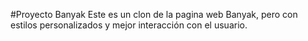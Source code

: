 #Proyecto Banyak
Este es un clon de la pagina web Banyak, pero con estilos personalizados y mejor interacción con el usuario. 
